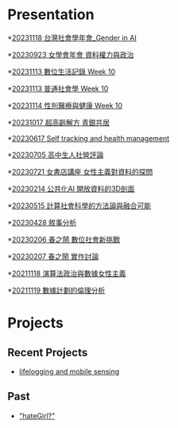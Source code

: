 # Presentation
*[20231118 台灣社會學年會_Gender in AI](https://docs.google.com/presentation/d/e/2PACX-1vSJdXgKyNuUuQBnyrJauzTV-LndkUGCZRRMOSph8tSdLuzlkUiuCZpg8VfXBpI724Mct5wmR-4PrpvJ/pub?start=false&loop=false&delayms=3000)

*[20230923 女學會年會 資料權力與政治]()

*[20231113 數位生活記錄 Week 10]()

*[20231113 普通社會學 Week 10]()

*[20231114 性別醫療與健康 Week 10]()

*[20231017 超高齡解方 青銀共居]()

*[20230617 Self tracking and health management]()

*[20230705 高中生人社營評論]()

*[20230721 女書店講座 女性主義對資料的探問]()

*[20230214 公共化AI 開放資料的3D剖面]()

*[20230515 計算社會科學的方法論與融合可能]()

*[20230428 敘事分析]()

*[20230206 春之鬧 數位社會新挑戰]()

*[20230207 春之鬧 實作討論]()


*[20211118 演算法政治與數據女性主義]()

*[20211119 數據計劃的倫理分析]()


# Projects

## Recent Projects
* [lifelogging and mobile sensing]()

## Past
* ["hateGirl?"]()

